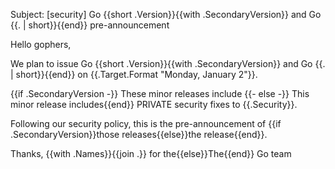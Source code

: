 Subject: [security] Go {{short .Version}}{{with .SecondaryVersion}} and Go {{. | short}}{{end}} pre-announcement

Hello gophers,

We plan to issue Go {{short .Version}}{{with .SecondaryVersion}} and Go {{. | short}}{{end}} on {{.Target.Format "Monday, January 2"}}.

{{if .SecondaryVersion -}}
These minor releases include
{{- else -}}
This minor release includes{{end}} PRIVATE security fixes to {{.Security}}.

Following our security policy, this is the pre-announcement of {{if .SecondaryVersion}}those releases{{else}}the release{{end}}.

Thanks,
{{with .Names}}{{join .}} for the{{else}}The{{end}} Go team

